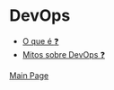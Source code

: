 # DevOps 
* [O que é :question:](https://github.com/OdairPanizziJunior/DevOps/blob/main/Concepts.md)
* [Mitos sobre DevOps :question:](https://github.com/OdairPanizziJunior/DevOps/blob/main/Questions.md)

[Main Page](https://github.com/OdairPanizziJunior)
